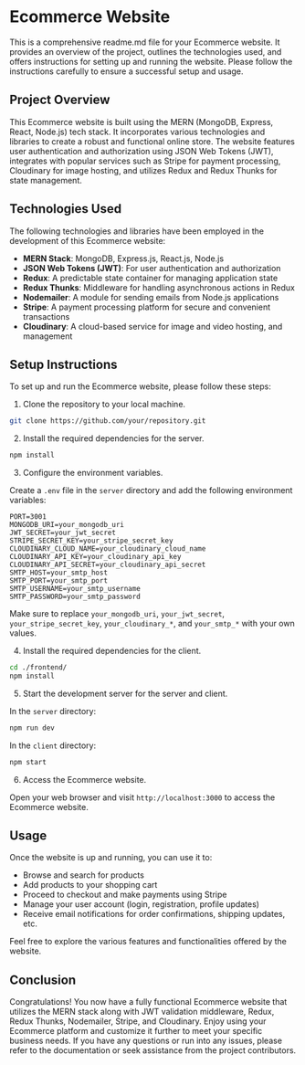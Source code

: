 # Ecommerce Website

This is a comprehensive readme.md file for your Ecommerce website. It provides an overview of the project, outlines the technologies used, and offers instructions for setting up and running the website. Please follow the instructions carefully to ensure a successful setup and usage.

## Project Overview

This Ecommerce website is built using the MERN (MongoDB, Express, React, Node.js) tech stack. It incorporates various technologies and libraries to create a robust and functional online store. The website features user authentication and authorization using JSON Web Tokens (JWT), integrates with popular services such as Stripe for payment processing, Cloudinary for image hosting, and utilizes Redux and Redux Thunks for state management.

## Technologies Used

The following technologies and libraries have been employed in the development of this Ecommerce website:

- **MERN Stack**: MongoDB, Express.js, React.js, Node.js
- **JSON Web Tokens (JWT)**: For user authentication and authorization
- **Redux**: A predictable state container for managing application state
- **Redux Thunks**: Middleware for handling asynchronous actions in Redux
- **Nodemailer**: A module for sending emails from Node.js applications
- **Stripe**: A payment processing platform for secure and convenient transactions
- **Cloudinary**: A cloud-based service for image and video hosting, and management

## Setup Instructions

To set up and run the Ecommerce website, please follow these steps:

1. Clone the repository to your local machine.

```bash
git clone https://github.com/your/repository.git
```

2. Install the required dependencies for the server.

```bash
npm install
```

3. Configure the environment variables.

Create a `.env` file in the `server` directory and add the following environment variables:

```
PORT=3001
MONGODB_URI=your_mongodb_uri
JWT_SECRET=your_jwt_secret
STRIPE_SECRET_KEY=your_stripe_secret_key
CLOUDINARY_CLOUD_NAME=your_cloudinary_cloud_name
CLOUDINARY_API_KEY=your_cloudinary_api_key
CLOUDINARY_API_SECRET=your_cloudinary_api_secret
SMTP_HOST=your_smtp_host
SMTP_PORT=your_smtp_port
SMTP_USERNAME=your_smtp_username
SMTP_PASSWORD=your_smtp_password
```

Make sure to replace `your_mongodb_uri`, `your_jwt_secret`, `your_stripe_secret_key`, `your_cloudinary_*`, and `your_smtp_*` with your own values.

4. Install the required dependencies for the client.

```bash
cd ./frontend/
npm install
```

5. Start the development server for the server and client.

In the `server` directory:

```bash
npm run dev
```

In the `client` directory:

```bash
npm start
```

6. Access the Ecommerce website.

Open your web browser and visit `http://localhost:3000` to access the Ecommerce website.

## Usage

Once the website is up and running, you can use it to:

- Browse and search for products
- Add products to your shopping cart
- Proceed to checkout and make payments using Stripe
- Manage your user account (login, registration, profile updates)
- Receive email notifications for order confirmations, shipping updates, etc.

Feel free to explore the various features and functionalities offered by the website.

## Conclusion

Congratulations! You now have a fully functional Ecommerce website that utilizes the MERN stack along with JWT validation middleware, Redux, Redux Thunks, Nodemailer, Stripe, and Cloudinary. Enjoy using your Ecommerce platform and customize it further to meet your specific business needs. If you have any questions or run into any issues, please refer to the documentation or seek assistance from the project contributors.
